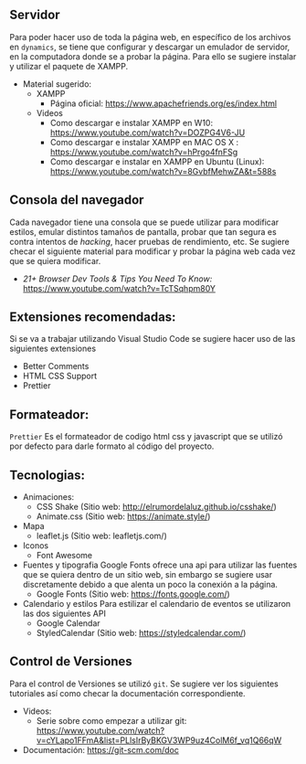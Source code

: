 ## Servidor
Para poder hacer uso de toda la página web, en específico de los archivos en `dynamics`, se tiene que configurar y descargar un emulador de servidor, en la computadora donde se a probar la página. Para ello se sugiere instalar y utilizar el paquete de XAMPP.

 - Material sugerido:
	 - XAMPP
		 - Página oficial: https://www.apachefriends.org/es/index.html
	 - Videos
		 - Como descargar e instalar  XAMPP en W10: https://www.youtube.com/watch?v=DOZPG4V6-JU
		 - Como descargar e instalar XAMPP en MAC OS X :  https://www.youtube.com/watch?v=hPrgo4fnFSg
		 - Como descargar e instalar en XAMPP en Ubuntu (Linux): https://www.youtube.com/watch?v=8GvbfMehwZA&t=588s
## Consola del navegador
Cada navegador tiene una consola que se puede utilizar para modificar estilos, emular distintos tamaños de pantalla, probar que tan segura es contra intentos de *hacking*, hacer pruebas de rendimiento, etc. Se sugiere checar el siguiente material para modificar y probar la página web cada vez que se quiera modificar. 
 - *21+ Browser Dev Tools & Tips You Need To Know:* https://www.youtube.com/watch?v=TcTSqhpm80Y

## Extensiones recomendadas:

Si se va a trabajar utilizando Visual Studio Code se sugiere hacer uso de las siguientes extensiones
 - Better Comments
 - HTML CSS Support
 - Prettier
## Formateador:

`Prettier` Es el formateador de codigo html css y javascript que se utilizó por defecto para darle formato al código del proyecto.

## Tecnologias:

 - Animaciones:
	 -  CSS Shake (Sitio web: http://elrumordelaluz.github.io/csshake/)
	 -  Animate.css (Sitio web: https://animate.style/)
 - Mapa
	- leaflet.js (Sitio web: leafletjs.com/)
 - Iconos
	-	Font Awesome
 - Fuentes y tipografia
	Google Fonts ofrece una api para utilizar las fuentes que se quiera dentro de un sitio web, sin embargo se sugiere usar discretamente debido a que alenta un poco la conexión a la página.
	-	Google Fonts (Sitio web: https://fonts.google.com/)
 - Calendario y estilos
	 Para estilizar el calendario de eventos se utilizaron las dos siguientes API
	 - Google Calendar
	 - StyledCalendar (Sitio web: https://styledcalendar.com/)
## Control de Versiones
Para el control de Versiones se utilizó `git`.
Se sugiere ver los siguientes tutoriales así como checar la documentación correspondiente.
 - Videos: 
	 - Serie sobre como empezar a utilizar git: https://www.youtube.com/watch?v=cYLapo1FFmA&list=PLlsIrByBKGV3WP9uz4ColM6f_vq1Q66qW
 - Documentación: https://git-scm.com/doc